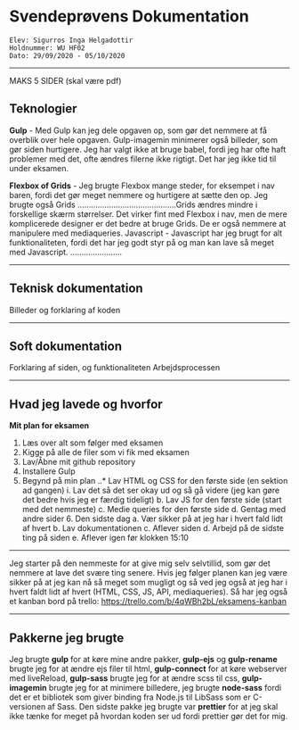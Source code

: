 # Svendeprøvens Dokumentation
    Elev: Sigurros Inga Helgadottir
    Holdnummer: WU HF02
    Dato: 29/09/2020 - 05/10/2020
___

MAKS 5 SIDER (skal være pdf)
## Teknologier
**Gulp** - Med Gulp kan jeg dele opgaven op, som gør det nemmere at få overblik over hele opgaven. Gulp-imagemin minimerer også billeder, som gør siden hurtigere. Jeg har valgt ikke at bruge babel, fordi jeg har ofte haft problemer med det, ofte ændres filerne ikke rigtigt. Det har jeg ikke tid til under eksamen.

**Flexbox of Grids** - Jeg brugte Flexbox mange steder, for eksempet i nav baren, fordi det gør meget nemmere og hurtigere at sætte den op. Jeg brugte også Grids ……………………………………..Grids ændres mindre i forskellige skærm størrelser. Det virker fint med Flexbox i nav, men de mere komplicerede designer er det bedre at bruge Grids. De er også nemmere at manipulere med mediaqueries.
Javascript - Javascript har jeg brugt for alt funktionaliteten, fordi det har jeg godt styr på og man kan lave så meget med Javascript. 
…………………..
___

## Teknisk dokumentation
Billeder og forklaring af koden
___

## Soft dokumentation
Forklaring af siden, og funktionaliteten 
Arbejdsprocessen 
___

## Hvad jeg lavede og hvorfor
**Mit plan for eksamen**
1. Læs over alt som følger med eksamen
2. Kigge på alle de filer som vi fik med eksamen
3. Lav/Åbne mit github repository
4. Installere Gulp
5. Begynd på min plan
    ..* Lav HTML og CSS for den første side (en sektion ad gangen)
        i. Lav det så det ser okay ud og så gå videre (jeg kan gøre det bedre hvis jeg er færdig tideligt)
        b. Lav JS for den første side (start med det nemmeste)
        c. Medie queries for den første side
        d. Gentag med andre sider
    6. Den sidste dag
        a. Vær sikker på at jeg har i hvert fald lidt af hvert 
        b. Lav dokumentationen
        c. Aflever siden
        d. Arbejd på de sidste ting på siden
        e. Aflever igen før klokken 15:10
___

Jeg starter på den nemmeste for at give mig selv selvtillid, som gør det nemmere at lave det svære ting senere. Hvis jeg følger planen kan jeg være sikker på at jeg kan nå så meget som mugligt og så ved jeg også at jeg har i hvert faldt lidt af hvert (HTML, CSS, JS, API, mediaqueries).
Så har jeg også et kanban bord på trello: https://trello.com/b/4qWBh2bL/eksamens-kanban
___

## Pakkerne jeg brugte
Jeg brugte **gulp** for at køre mine andre pakker, **gulp-ejs** og **gulp-rename** brugte jeg for at ændre ejs filer til html, **gulp-connect** for at køre webserver med liveReload, **gulp-sass** brugte jeg for at ændre scss til css, **gulp-imagemin** brugte jeg for at minimere billedere, jeg brugte **node-sass** fordi det er et bibliotek som giver binding fra Node.js til LibSass som er C-versionen af Sass. Den sidste pakke jeg brugte var **prettier** for at jeg skal ikke tænke for meget på hvordan koden ser ud fordi prettier gør det for mig.

